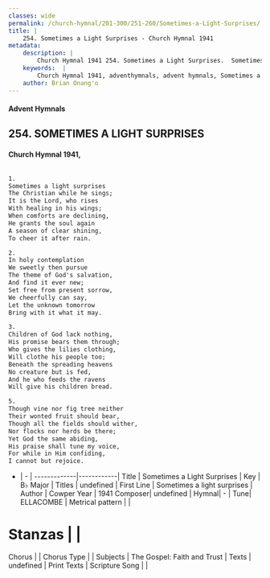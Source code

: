 ```yaml
---
classes: wide
permalink: /church-hymnal/201-300/251-260/Sometimes-a-Light-Surprises/
title: |
    254. Sometimes a Light Surprises - Church Hymnal 1941
metadata:
    description: |
        Church Hymnal 1941 254. Sometimes a Light Surprises.  Sometimes a light surprises  The Christian while he sings;  It is the Lord, who rises  With healing in his wings;  When comforts are declining,  He grants the soul again  A season of clear shining,  To cheer it after rain.  
    keywords:  |
        Church Hymnal 1941, adventhymnals, advent hymnals, Sometimes a Light Surprises, Sometimes a light surprises. 
    author: Brian Onang'o
---
```


#### Advent Hymnals
## 254. SOMETIMES A LIGHT SURPRISES
####  Church Hymnal 1941,

```txt

1.
Sometimes a light surprises 
The Christian while he sings; 
It is the Lord, who rises 
With healing in his wings; 
When comforts are declining, 
He grants the soul again 
A season of clear shining, 
To cheer it after rain. 

2.
In holy contemplation 
We sweetly then pursue 
The theme of God's salvation, 
And find it ever new; 
Set free from present sorrow, 
We cheerfully can say, 
Let the unknown tomorrow 
Bring with it what it may. 

3.
Children of God lack nothing, 
His promise bears them through; 
Who gives the lilies clothing, 
Will clothe his people too; 
Beneath the spreading heavens 
No creature but is fed, 
And he who feeds the ravens 
Will give his children bread. 

5.
Though vine nor fig tree neither 
Their wonted fruit should bear, 
Though all the fields should wither, 
Nor flocks nor herds be there; 
Yet God the same abiding, 
His praise shall tune my voice, 
For while in Him confiding, 
I cannot but rejoice.


```

- |   -  |
-------------|------------|
Title | Sometimes a Light Surprises |
Key | B♭ Major |
Titles | undefined |
First Line | Sometimes a light surprises |
Author | Cowper
Year | 1941
Composer| undefined |
Hymnal|  - |
Tune| ELLACOMBE |
Metrical pattern | |
# Stanzas |  |
Chorus |  |
Chorus Type |  |
Subjects | The Gospel: Faith and Trust |
Texts | undefined |
Print Texts | 
Scripture Song |  |
    
